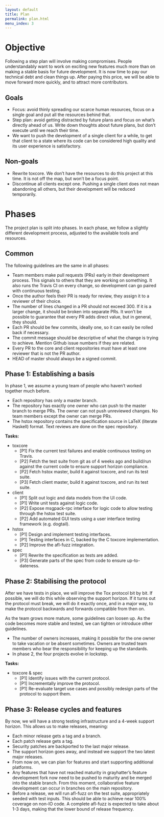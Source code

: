 ```yaml
---
layout: default
title: Plan
permalink: plan.html
menu_index: 3
---
```


# Objective

Following a step plan will involve making compromises. People understandably
want to work on exciting new features much more than on making a stable basis
for future development. It is now time to pay our technical debt and clean
things up. After paying this price, we will be able to move forward more
quickly, and to attract more contributors.

## Goals

- Focus: avoid thinly spreading our scarce human resources, focus on a single
  goal and put all the resources behind that.
- Step plan: avoid getting distracted by future plans and focus on what’s
  directly ahead of us. Write down thoughts about future plans, but don’t
  execute until we reach their time.
- We want to push the development of a single client for a while, to get that
  client to a state where its code can be considered high quality and its user
  experience is satisfactory.

## Non-goals

- Rewrite toxcore. We don’t have the resources to do this project at this time.
  It is not off the map, but won’t be a focus point.
- Discontinue all clients except one. Pushing a single client does not mean
  abandoning all others, but their development will be reduced temporarily.

# Phases

The project plan is split into phases. In each phase, we follow a slightly
different development process, adjusted to the available tools and resources.

## Common

The following guidelines are the same in all phases:

- Team members make pull requests (PRs) early in their development process.
  This signals to others that they are working on something. It also runs the
  Travis CI on every change, so development can go paired with continuous
  testing.
- Once the author feels their PR is ready for review, they assign it to a
  reviewer of their choice.
- The number of lines changed in a PR should not exceed 300. If it is a larger
  change, it should be broken into separate PRs. It won’t be possible to
  guarantee that every PR adds direct value, but in general, they should.
- Each PR should be few commits, ideally one, so it can easily be rolled back
  if necessary.
- The commit message should be descriptive of what the change is trying to
  achieve. Mention Github issue numbers if they are related.
- Every PR to the core and client repositories must have at least one reviewer
  that is not the PR author.
- HEAD of master should always be a signed commit.

## Phase 1: Establishing a basis

In phase 1, we assume a young team of people who haven’t worked together much
before.

- Each repository has only a master branch.
- The repository has exactly one owner who can push to the master branch to
  merge PRs. The owner can not push unreviewed changes. No team members except
  the owner can merge PRs.
- The hstox repository contains the specification source in LaTeX (literate
  Haskell) format. Text reviews are done on the spec repository.

**Tasks:**

- toxcore
    - [P1] Fix the current test failures and enable continuous testing on
      Travis.
    - [P2] Fetch the test suite from git as of 4 weeks ago and build/run
      against the current code to ensure support horizon compliance.
    - [P2] Fetch hstox master, build it against toxcore, and run its test
      suite.
    - [P3] Fetch client master, build it against toxcore, and run its test
      suite.
- client
    - [P1] Split out logic and data models from the UI code.
    - [P1] Write unit tests against logic code.
    - [P2] Expose msgpack-rpc interface for logic code to allow testing through
      the hstox test suite.
    - [P2] Add automated GUI tests using a user interface testing framework
      (e.g. dogtail).
- hstox
    - [P1] Design and implement testing interfaces.
    - [P1] Testing interfaces in C, backed by the C toxcore implementation.
    - [P2] Improve the afl-fuzz integration.
- spec
    - [P1] Rewrite the specification as tests are added.
    - [P3] Generate parts of the spec from code to ensure up-to-dateness.

## Phase 2: Stabilising the protocol

After we have tests in place, we will improve the Tox protocol bit by bit. If
possible, we will do this while observing the support horizon. If it turns out
the protocol must break, we will do it exactly once, and in a major way, to
make the protocol backwards and forwards compatible from then on.

As the team grows more mature, some guidelines can loosen up. As the code
becomes more stable and tested, we can tighten or introduce other guidelines.

- The number of owners increases, making it possible for the one owner to take
  vacation or be absent sometimes. Owners are trusted team members who bear the
  responsibility for keeping up the standards.
- In phase 2, the four projects evolve in lockstep.

**Tasks:**

- toxcore & spec
    - [P1] Identify issues with the current protocol.
    - [P1] Incrementally improve the protocol.
    - [P1] Re-evaluate target use cases and possibly redesign parts of the
      protocol to support them.

## Phase 3: Release cycles and features

By now, we will have a strong testing infrastructure and a 4-week support
horizon. This allows us to make releases, meaning:

- Each minor release gets a tag and a branch.
- Each patch release gets a tag.
- Security patches are backported to the last major release.
- The support horizon goes away, and instead we support the two latest major
  releases.
- From now on, we can plan for features and start supporting additional
  platforms.
- Any features that have not reached maturity in grayhatter’s feature
  development fork now need to be pushed to maturity and be merged into the
  stable branch. From this moment, collaborative feature development can occur
  in branches on the main repository.
- Before a release, we will run afl-fuzz on the test suite, appropriately
  seeded with test inputs. This should be able to achieve near 100% coverage on
  non-IO code. A complete afl-fuzz is expected to take about 1-3 days, making
  that the lower bound of release frequency.
